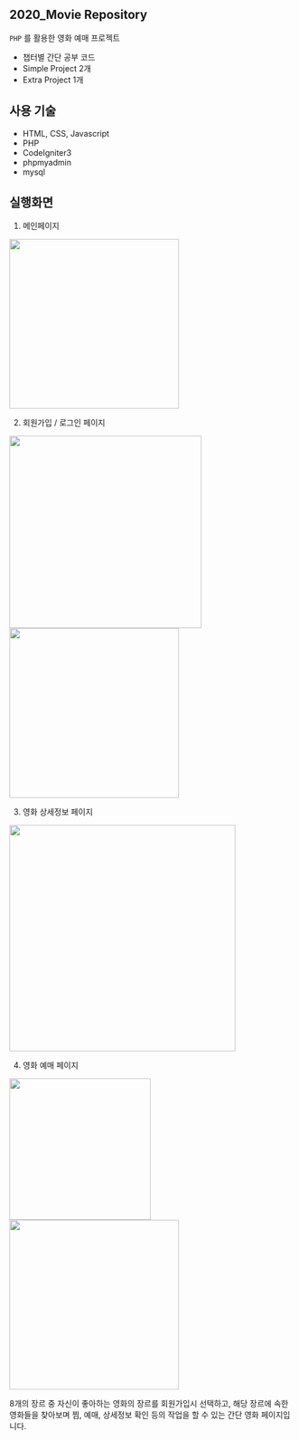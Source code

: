 ## 2020_Movie Repository
`PHP` 를 활용한 영화 예매 프로젝트
- 챕터별 간단 공부 코드 
- Simple Project 2개
- Extra Project 1개

## 사용 기술
- HTML, CSS, Javascript
- PHP
- CodeIgniter3
- phpmyadmin
- mysql

## 실행화면
1) 메인페이지
<div>
  <img src="https://user-images.githubusercontent.com/47288015/190914585-5aefcd16-aa85-4df2-9b1a-dc49d5cd76fe.png" width="300">
</div>

2) 회원가입 / 로그인 페이지
<div>
  <img src="https://user-images.githubusercontent.com/47288015/190914588-defae214-687a-468b-8d74-6a960d23b10f.png" width="340">
  <img src="https://user-images.githubusercontent.com/47288015/190914636-97bfbe93-a22f-4ba3-8555-8460ead66123.png" width="300">
</div>

3) 영화 상세정보 페이지
<div>
  <img src="https://user-images.githubusercontent.com/47288015/190914592-b1945c1e-ee06-49a5-a4dd-350f171511b8.png" width="400">
</div>
            
4) 영화 예매 페이지
<div>
  <img src="https://user-images.githubusercontent.com/47288015/190914593-a1f53643-995f-4fbe-ac0f-329abb42aba7.png" width="250">
  <img src="https://user-images.githubusercontent.com/47288015/190914598-ac851367-87fa-48dc-9773-e4c381d15389.png" width="300">
</div>


8개의 장르 중 자신이 좋아하는 영화의 장르를 회원가입시 선택하고, 해당 장르에 속한 영화들을 찾아보며 
찜, 예매, 상세정보 확인 등의 작업을 할 수 있는 간단 영화 페이지입니다.
